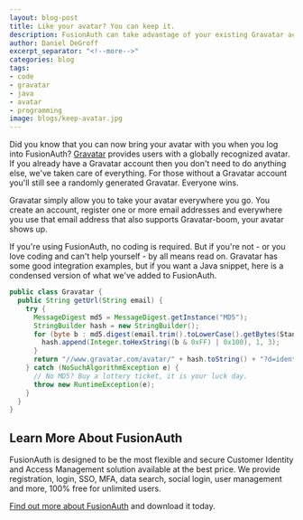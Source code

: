 ```yaml
---
layout: blog-post
title: Like your avatar? You can keep it.
description: FusionAuth can take advantage of your existing Gravatar account. No problem.
author: Daniel DeGroff
excerpt_separator: "<!--more-->"
categories: blog
tags:
- code
- gravatar
- java
- avatar
- programming
image: blogs/keep-avatar.jpg
---
```

Did you know that you can now bring your avatar with you when you log into FusionAuth?
[Gravatar](https://en.gravatar.com/ "Jump to Gravatar site") provides users with a globally recognized avatar. If you already have a Gravatar account then you don't need to do anything else, we've taken care of everything. For those without a Gravatar account you'll still see a randomly generated Gravatar. Everyone wins.
<!--more-->

Gravatar simply allow you to take your avatar everywhere you go. You create an account, register one or more email addresses and everywhere you use that email address that also supports Gravatar-boom, your avatar shows up.

If you're using FusionAuth, no coding is required. But if you're not - or you love coding and can't help yourself - by all means read on. Gravatar has some good integration examples, but if you want a Java snippet, here is a condensed version of what we've added to FusionAuth.

```java
public class Gravatar {
  public String getUrl(String email) {
    try {
      MessageDigest md5 = MessageDigest.getInstance("MD5");
      StringBuilder hash = new StringBuilder();
      for (byte b : md5.digest(email.trim().toLowerCase().getBytes(StandardCharsets.UTF_8))) {
        hash.append(Integer.toHexString((b & 0xFF) | 0x100), 1, 3);
      }
      return "//www.gravatar.com/avatar/" + hash.toString() + "?d=identicon&amp;s=250";      
    } catch (NoSuchAlgorithmException e) {
      // No MD5? Buy a lottery ticket, it is your luck day. 
      throw new RuntimeException(e);
    }
  }
}
```

## Learn More About FusionAuth

FusionAuth is designed to be the most flexible and secure Customer Identity and Access Management solution available at the best price. We provide registration, login, SSO, MFA, data search, social login, user management and more, 100% free for unlimited users.

[Find out more about FusionAuth](https://fusionauth.io/ "FusionAuth Home") and download it today.

<!--
- Products
- FusionAuth
-->
